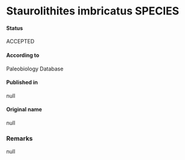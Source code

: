 Staurolithites imbricatus SPECIES
=======

#### Status
ACCEPTED

#### According to
Paleobiology Database

#### Published in
null

#### Original name
null

### Remarks
null
